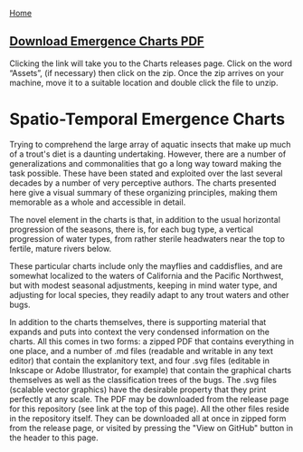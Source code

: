 [Home](https://rhexman.github.io)

## [Download Emergence Charts PDF](https://github.com/RHexMan/Trout/releases/tag/v1.0.0)

Clicking the link will take you to the Charts releases page. Click on the word “Assets”, (if necessary) then click on the zip. Once the zip arrives on your machine, move it to a suitable location and double click the file to unzip.

# Spatio-Temporal Emergence Charts

Trying to comprehend the large array of aquatic insects that make up much of a trout's diet is a daunting undertaking. However, there are a number of generalizations and commonalities that go a long way toward making the task possible.  These have been stated and exploited over the last several decades by a number of very perceptive authors.  The charts presented here give a visual summary of these organizing principles, making them memorable as a whole and accessible in detail.

The novel element in the charts is that, in addition to the usual horizontal progression of the seasons, there is, for each bug type, a vertical progression of water types, from rather sterile headwaters near the top to fertile, mature rivers below.

These particular charts include only the mayflies and caddisflies, and are somewhat localized to the waters of California and the Pacific Northwest, but with modest seasonal adjustments, keeping in mind water type, and adjusting for local species, they readily adapt to any trout waters and other bugs.

In addition to the charts themselves, there is supporting material that expands and puts into context the very condensed information on the charts.  All this comes in two forms: a zipped PDF that contains everything in one place, and a number of .md files (readable and writable in any text editor) that contain the explanitory text, and four .svg files (editable in Inkscape or Adobe Illustrator, for example) that contain the graphical charts themselves as well as the classification trees of the bugs.  The .svg files (scalable vector graphics) have the desirable property that they print perfectly at any scale.  The PDF may be downloaded from the release page for this repository (see link at the top of this page). All the other files reside in the repository itself.  They can be downloaded all at once in zipped form from the release page, or visited by pressing the "View on GitHub" button in the header to this page.
